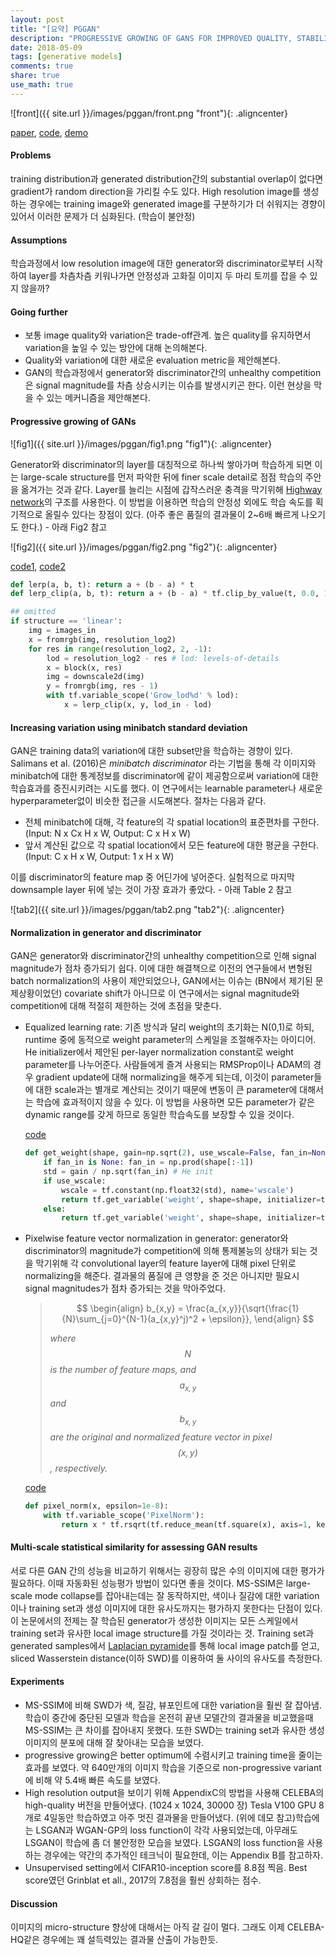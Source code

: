 ```yaml
---
layout: post
title: "[요약] PGGAN"
description: "PROGRESSIVE GROWING OF GANS FOR IMPROVED QUALITY, STABILITY, AND VARIATION"
date: 2018-05-09
tags: [generative models]
comments: true
share: true
use_math: true
---
```




![front]({{ site.url }}/images/pggan/front.png "front"){: .aligncenter}

[paper](https://arxiv.org/abs/1710.10196), [code](https://github.com/tkarras/progressive_growing_of_gans), [demo](https://youtu.be/G06dEcZ-QTg)



#### Problems

training distribution과 generated distribution간의 substantial overlap이 없다면 gradient가 random direction을 가리킬 수도 있다. High resolution image를 생성하는 경우에는 training image와 generated image를 구분하기가 더 쉬워지는 경향이 있어서 이러한 문제가 더 심화된다. (학습이 불안정)

#### Assumptions 

학습과정에서 low resolution image에 대한 generator와 discriminator로부터 시작하여 layer를 차츰차츰 키워나가면 안정성과 고화질 이미지 두 마리 토끼를 잡을 수 있지 않을까?

#### Going further

- 보통 image quality와 variation은 trade-off관계. 높은 quality를 유지하면서 variation을 높일 수 있는 방안에 대해 논의해본다.
- Quality와 variation에 대한 새로운 evaluation metric을 제안해본다.
- GAN의 학습과정에서 generator와 discriminator간의 unhealthy competition은 signal magnitude를 차츰 상승시키는 이슈를 발생시키곤 한다. 이런 현상을 막을 수 있는 메커니즘을 제안해본다.

#### Progressive growing of GANs

![fig1]({{ site.url }}/images/pggan/fig1.png "fig1"){: .aligncenter}

Generator와 discriminator의 layer를 대칭적으로 하나씩 쌓아가며 학습하게 되면 이는 large-scale structure를 먼저 파악한 뒤에 finer scale detail로 점점 학습의 주안을 옮겨가는 것과 같다. Layer를 늘리는 시점에 갑작스러운 충격을 막기위해 [Highway network](https://arxiv.org/pdf/1505.00387.pdf)의 구조를 사용한다. 이 방법을 이용하면 학습의 안정성 외에도 학습 속도를 획기적으로 올릴수 있다는 장점이 있다. (아주 좋은 품질의 결과물이 2~6배 빠르게 나오기도 한다.) - 아래 Fig2 참고

![fig2]({{ site.url }}/images/pggan/fig2.png "fig2"){: .aligncenter}

[code1](https://github.com/tkarras/progressive_growing_of_gans/blob/master/networks.py#L205), [code2](https://github.com/tkarras/progressive_growing_of_gans/blob/master/train.py#L182)

```python
def lerp(a, b, t): return a + (b - a) * t
def lerp_clip(a, b, t): return a + (b - a) * tf.clip_by_value(t, 0.0, 1.0)

## omitted
if structure == 'linear':
    img = images_in
    x = fromrgb(img, resolution_log2)
    for res in range(resolution_log2, 2, -1):
        lod = resolution_log2 - res # lod: levels-of-details
        x = block(x, res)
        img = downscale2d(img)
        y = fromrgb(img, res - 1)
        with tf.variable_scope('Grow_lod%d' % lod):
            x = lerp_clip(x, y, lod_in - lod)
```



#### Increasing variation using minibatch standard deviation

GAN은 training data의 variation에 대한 subset만을 학습하는 경향이 있다. Salimans et al. (2016)은 *minibatch discriminator* 라는 기법을 통해 각 이미지와 minibatch에 대한 통계정보를 discriminator에 같이 제공함으로써 variation에 대한 학습효과를 증진시키려는 시도를 했다. 이 연구에서는 learnable parameter나 새로운 hyperparameter없이 비슷한 접근을 시도해본다. 절차는 다음과 같다.

- 전체 minibatch에 대해, 각 feature의 각 spatial location의 표준편차를 구한다. (Input: N x Cx H x W, Output: C x H x W)
- 앞서 계산된 값으로 각 spatial location에서 모든 feature에 대한 평균을 구한다. (Input: C x H x W, Output: 1 x H x W)

이를 discriminator의 feature map 중 어딘가에 넣어준다. 실험적으로 마지막 downsample layer 뒤에 넣는 것이 가장 효과가 좋았다. - 아래 Table 2 참고

![tab2]({{ site.url }}/images/pggan/tab2.png "tab2"){: .aligncenter}

#### Normalization in generator and discriminator

GAN은 generator와 discriminator간의 unhealthy competition으로 인해 signal magnitude가 점차 증가되기 쉽다. 이에 대한 해결책으로 이전의 연구들에서 변형된 batch normalization의 사용이 제안되었으나, GAN에서는 이슈는 (BN에서 제기된 문제상황이었던) covariate shift가 아니므로 이 연구에서는 signal magnitude와 competition에 대해 적절히 제한하는 것에 초점을 맞춘다.

- Equalized learning rate: 기존 방식과 달리 weight의 초기화는 N(0,1)로 하되, runtime 중에 동적으로 weight parameter의 스케일을 조절해주자는 아이디어. He initializer에서 제안된 per-layer normalization constant로 weight parameter를 나누어준다. 사람들에게 즐겨 사용되는 RMSProp이나 ADAM의 경우 gradient update에 대해 normalizing을 해주게 되는데, 이것이 parameter들에 대한 scale과는 별개로 계산되는 것이기 때문에 변동이 큰 parameter에 대해서는 학습에 효과적이지 않을 수 있다. 이 방법을 사용하면 모든 parameter가 같은 dynamic range를 갖게 하므로 동일한 학습속도를 보장할 수 있을 것이다.

  [code](https://github.com/tkarras/progressive_growing_of_gans/blob/master/networks.py#L22)

  ```python
  def get_weight(shape, gain=np.sqrt(2), use_wscale=False, fan_in=None):
      if fan_in is None: fan_in = np.prod(shape[:-1])
      std = gain / np.sqrt(fan_in) # He init
      if use_wscale:
          wscale = tf.constant(np.float32(std), name='wscale')
          return tf.get_variable('weight', shape=shape, initializer=tf.initializers.random_normal()) * wscale
      else:
          return tf.get_variable('weight', shape=shape, initializer=tf.initializers.random_normal(0, std))
  ```

  

- Pixelwise feature vector normalization in generator: generator와 discriminator의 magnitude가 competition에 의해 통제불능의 상태가 되는 것을 막기위해 각 convolutional layer의 feature layer에 대해 pixel 단위로 normalizing을 해준다. 결과물의 품질에 큰 영향을 준 것은 아니지만 필요시 signal magnitudes가 점차 증가되는 것을 막아주었다.

  > $$
  > \begin{align}
  > b_{x,y} = \frac{a_{x,y}}{\sqrt{\frac{1}{N}\sum_{j=0}^{N-1}(a_{x,y}^j)^2 + \epsilon}},
  > \end{align}
  > $$
  >
  > *where $$N$$ is the number of feature maps, and $$a_{x,y}$$ and $$b_{x,y}$$ are the original and normalized feature vector in pixel $$(x,y)$$, respectively.*

  [code](https://github.com/tkarras/progressive_growing_of_gans/blob/master/networks.py#L120)

  ```python
  def pixel_norm(x, epsilon=1e-8):
      with tf.variable_scope('PixelNorm'):
          return x * tf.rsqrt(tf.reduce_mean(tf.square(x), axis=1, keepdims=True) + epsilon)
  ```

  

#### Multi-scale statistical similarity for assessing GAN results

서로 다른 GAN 간의 성능을 비교하기 위해서는 굉장히 많은 수의 이미지에 대한 평가가 필요하다. 이때 자동화된 성능평가 방법이 있다면 좋을 것이다. MS-SSIM은 large-scale mode collapse를 잡아내는데는 잘 동작하지만, 색이나 질감에 대한 variation이나 training set과 생성 이미지에 대한 유사도까지는 평가하지 못한다는 단점이 있다. 
이 논문에서의 전제는 잘 학습된 generator가 생성한 이미지는 모든 스케일에서 training set과 유사한 local image structure를 가질 것이라는 것. Training set과 generated samples에서 [Laplacian pyramide](https://youtu.be/dW7sMgs-Ggw)를 통해 local image patch를 얻고, sliced Wasserstein distance(이하 SWD)를 이용하여 둘 사이의 유사도를 측정한다. 



#### Experiments

* MS-SSIM에 비해 SWD가 색, 질감, 뷰포인트에 대한 variation을 훨씬 잘 잡아냄. 학습이 중간에 중단된 모델과 학습을 온전히 끝낸 모델간의 결과물을 비교했을때 MS-SSIM는 큰 차이를 잡아내지 못했다. 또한 SWD는 training set과 유사한 생성 이미지의 분포에 대해 잘 찾아내는 모습을 보였다. 
* progressive growing은 better optimum에 수렴시키고 training time을 줄이는 효과를 보였다. 약 640만개의 이미지 학습을 기준으로 non-progressive variant에 비해 약 5.4배 빠른 속도를 보였다.
* High resolution output을 보이기 위해 AppendixC의 방법을 사용해 CELEBA의  high-quality 버전을 만들어냈다. (1024 x 1024, 30000 장) Tesla V100 GPU 8개로 4일동안 학습하였고 아주 멋진 결과물을 만들어냈다. (위에 데모 참고)학습에는 LSGAN과 WGAN-GP의 loss function이 각각 사용되었는데, 아무래도 LSGAN이 학습에 좀 더 불안정한 모습을 보였다. LSGAN의 loss function을 사용하는 경우에는 약간의 추가적인 테크닉이 필요한데, 이는 Appendix B를 참고하자.
* Unsupervised setting에서 CIFAR10-inception score를 8.8점 찍음. Best score였던 Grinblat et all., 2017의 7.8점을 훨씬 상회하는 점수.



#### Discussion

이미지의 micro-structure 향상에 대해서는 아직 갈 길이 멀다. 그래도 이제 CELEBA-HQ같은 경우에는 꽤 설득력있는 결과물 산출이 가능한듯.